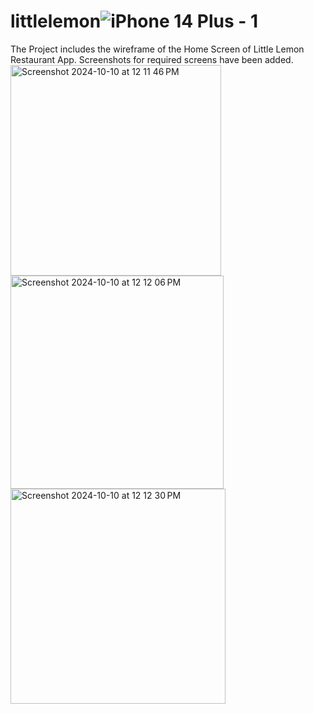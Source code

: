 # littlelemon![iPhone 14 Plus - 1](https://github.com/user-attachments/assets/4d5385bb-944d-4d25-b2a9-6b1dfc8ec237)

The Project includes the wireframe of the Home Screen of Little Lemon Restaurant App. Screenshots for required screens have been added.
<img width="337" alt="Screenshot 2024-10-10 at 12 11 46 PM" src="https://github.com/user-attachments/assets/61423d0d-dd4d-44dc-ad3f-9f29d944e516">
<img width="341" alt="Screenshot 2024-10-10 at 12 12 06 PM" src="https://github.com/user-attachments/assets/2d247683-49c6-4d91-a1e2-c0b5610f0fac">
<img width="344" alt="Screenshot 2024-10-10 at 12 12 30 PM" src="https://github.com/user-attachments/assets/9c2b476b-3573-4a73-802c-17067b65523a">
